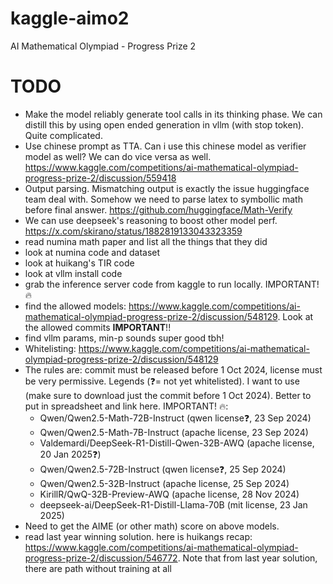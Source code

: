 # kaggle-aimo2
AI Mathematical Olympiad - Progress Prize 2

# TODO
* Make the model reliably generate tool calls in its thinking phase. We can distill this by using open ended generation in vllm (with stop token). Quite complicated.
* Use chinese prompt as TTA. Can i use this chinese model as verifier model as well? We can do vice versa as well. https://www.kaggle.com/competitions/ai-mathematical-olympiad-progress-prize-2/discussion/559418
* Output parsing. Mismatching output is exactly the issue huggingface team deal with. Somehow we need to parse latex to symbollic math before final answer. https://github.com/huggingface/Math-Verify
* We can use deepseek's reasoning to boost other model perf. https://x.com/skirano/status/1882819133043323359
* read numina math paper and list all the things that they did
* look at numina code and dataset
* look at huikang's TIR code
* look at vllm install code
* grab the inference server code from kaggle to run locally. IMPORTANT! 🔥
* find the allowed models: https://www.kaggle.com/competitions/ai-mathematical-olympiad-progress-prize-2/discussion/548129. Look at the allowed commits **IMPORTANT**!!
* find vllm params, min-p sounds super good tbh!
* Whitelisting: https://www.kaggle.com/competitions/ai-mathematical-olympiad-progress-prize-2/discussion/548129
* The rules are: commit must be released before 1 Oct 2024, license must be very permissive. Legends (❓= not yet whitelisted). I want to use (make sure to download just the commit before 1 Oct 2024). Better to put in spreadsheet and link here. IMPORTANT! 🔥:
  * Qwen/Qwen2.5-Math-72B-Instruct (qwen license❓, 23 Sep 2024)
  * Qwen/Qwen2.5-Math-7B-Instruct (apache license, 23 Sep 2024)
  * Valdemardi/DeepSeek-R1-Distill-Qwen-32B-AWQ (apache license, 20 Jan 2025❓)
  * Qwen/Qwen2.5-72B-Instruct (qwen license❓, 25 Sep 2024)
  * Qwen/Qwen2.5-32B-Instruct (apache license, 25 Sep 2024)
  * KirillR/QwQ-32B-Preview-AWQ (apache license, 28 Nov 2024)
  * deepseek-ai/DeepSeek-R1-Distill-Llama-70B (mit license, 23 Jan 2025)
* Need to get the AIME (or other math) score on above models.
* read last year winning solution. here is huikangs recap: https://www.kaggle.com/competitions/ai-mathematical-olympiad-progress-prize-2/discussion/546772. Note that from last year solution, there are path without training at all

